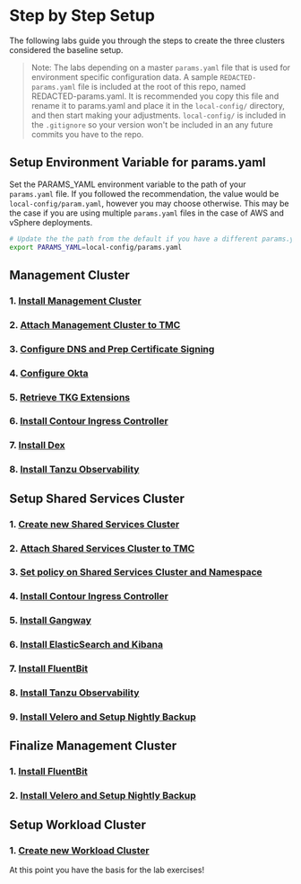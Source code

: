 # Step by Step Setup

The following labs guide you through the steps to create the three clusters considered the baseline setup.

>Note: The labs depending on a master `params.yaml` file that is used for environment specific configuration data.  A sample `REDACTED-params.yaml` file is included at the root of this repo, named REDACTED-params.yaml.  It is recommended you copy this file and rename it to params.yaml and place it in the `local-config/` directory, and then start making your adjustments.  `local-config/` is included in the `.gitignore` so your version won't be included in an any future commits you have to the repo.

## Setup Environment Variable for params.yaml

Set the PARAMS_YAML environment variable to the path of your `params.yaml` file.  If you followed the recommendation, the value would be `local-config/param.yaml`, however you may choose otherwise.  This may be the case if you are using multiple `params.yaml` files in the case of AWS and vSphere deployments.

```bash
# Update the the path from the default if you have a different params.yaml file name or location.
export PARAMS_YAML=local-config/params.yaml
```

## Management Cluster
### 1. [Install Management Cluster](../mgmt-cluster/01_install_tkg_mgmt.md)
### 2. [Attach Management Cluster to TMC](../mgmt-cluster/02_attach_tmc_mgmt.md)
### 3. [Configure DNS and Prep Certificate Signing](../mgmt-cluster/03_dns_certs_mgmt.md)
### 4. [Configure Okta](../mgmt-cluster/04_okta_mgmt.md)
### 5. [Retrieve TKG Extensions](../mgmt-cluster/05_extensions_mgmt.md)
### 6. [Install Contour Ingress Controller](../mgmt-cluster/06_contour_mgmt.md)
### 7. [Install Dex](../mgmt-cluster/07_dex_mgmt.md)
### 8. [Install Tanzu Observability](../mgmt-cluster/08_to_mgmt.md)

## Setup Shared Services Cluster
### 1. [Create new Shared Services Cluster](../shared-services-cluster/01_install_tkg_ssc.md)
### 2. [Attach Shared Services Cluster to TMC](../shared-services-cluster/02_attach_tmc_ssc.md)
### 3. [Set policy on Shared Services Cluster and Namespace](../shared-services-cluster/03_policy_ssc.md)
### 4. [Install Contour Ingress Controller](../shared-services-cluster/04_contour_ssc.md)
### 5. [Install Gangway](../shared-services-cluster/05_gangway_ssc.md)
### 6. [Install ElasticSearch and Kibana](../shared-services-cluster/06_ek_ssc.md)
### 7. [Install FluentBit](../shared-services-cluster/07_fluentbit_ssc.md)
### 8. [Install Tanzu Observability](../shared-services-cluster/08_to_ssc.md)
### 9. [Install Velero and Setup Nightly Backup](../shared-services-cluster/09_velero_ssc.md)

## Finalize Management Cluster
### 1. [Install FluentBit](../mgmt-cluster/09_fluentbit_mgmt.md)
### 2. [Install Velero and Setup Nightly Backup](../mgmt-cluster/10_velero_mgmt.md)

## Setup Workload Cluster
### 1. [Create new Workload Cluster](../workload-cluster/01_install_tkg_and_components_wlc.md)

At this point you have the basis for the lab exercises!
